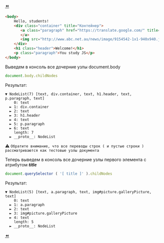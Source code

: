 [:rewind:](document)

```html
<body>
    Hello, students!
    <div class="container" title="Контейнер">
       <a class="paragraph" href="https://translate.google.com/" title="Перевод">Translator
       </a>
       <img src="http://www.abc.net.au/news/image/9154542-1x1-940x940.jpg" width="200" id="picture" class="galleryPicture">
    </div>
    <h1 class="header">Welcome!</h1>
    <p class="paragraph">You study JS</p>
</body>
```
Выведем в консоль все дочерние узлы document.body
```javascript
document.body.childNodes
```
Результат:
```console
▼ NodeList(7) [text, div.container, text, h1.header, text, p.paragraph, text]
    0: text
  ► 1: div.container
  ► 2: text
  ► 3: h1.header
  ► 4: text
  ► 5: p.paragraph
  ► 6: text
    length: 7
  ► __proto__: NodeList
```
:warning: `Обратите внимание, что все переводы строк ( и пустые строки ) рассматриваются как тестовые узлы документа`

Теперь выведем в консоль все дочерние узлы первого элемента с атрибутом **_title_**
```javascript
document.querySelector ( '[ title ]' ).childNodes
```
Результат:
```console
▼ NodeList(5) [text, a.paragraph, text, img#picture.galleryPicture, text]
    0: text
  ► 1: a.paragraph
  ► 2: text
  ► 3: img#picture.galleryPicture
  ► 4: text
    length: 5
  ► __proto__: NodeList
```

[:rewind:](document)